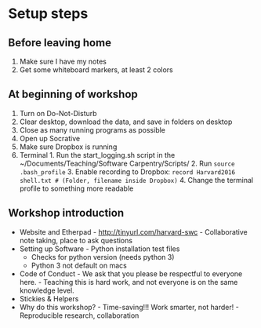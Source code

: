 # Setup steps

## Before leaving home

1.    Make sure I have my notes
2.    Get some whiteboard markers, at least 2 colors
  
## At beginning of workshop

1.    Turn on Do-Not-Disturb
2.    Clear desktop, download the data, and save in folders on desktop
3.    Close as many running programs as possible
4.    Open up Socrative
5.    Make sure Dropbox is running
6.    Terminal
    1.    Run the start_logging.sh script in the ~/Documents/Teaching/Software Carpentry/Scripts/
    2.    Run `source .bash_profile`
    3.    Enable recording to Dropbox: `record Harvard2016 shell.txt # (Folder, filename inside Dropbox)`
    4.    Change the terminal profile to something more readable

## Workshop introduction

-    Website and Etherpad
    -    <http://tinyurl.com/harvard-swc>
    -    Collaborative note taking, place to ask questions
-    Setting up Software
    -    Python installation test files
        -    Checks for python version (needs python 3)
        -    Python 3 not default on macs
-    Code of Conduct
    -    We ask that you please be respectful to everyone here.
    -    Teaching this is hard work, and not everyone is on the same knowledge level.
-    Stickies & Helpers
-    Why do this workshop?
    -    Time-saving!!!  Work smarter, not harder!
    -    Reproducible research, collaboration

